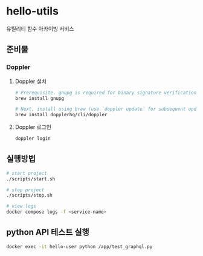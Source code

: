 # hello-utils
유틸리티 함수 아카이빙 서비스

## 준비물

### Doppler

1. Doppler 설치

    ```sh
    # Prerequisite. gnupg is required for binary signature verification
    brew install gnupg

    # Next, install using brew (use `doppler update` for subsequent updates)
    brew install dopplerhq/cli/doppler
    ```

2. Doppler 로그인

    ```sh
    doppler login
    ```

## 실행방법

```sh
# start project
./scripts/start.sh

# stop project
./scripts/stop.sh

# view logs
docker compose logs -f <service-name>
```

## python API 테스트 실행
``` sh
docker exec -it hello-user python /app/test_graphql.py
```